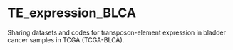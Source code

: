 # TE_expression_BLCA
Sharing datasets and codes for transposon-element expression in bladder cancer samples in TCGA (TCGA-BLCA).
